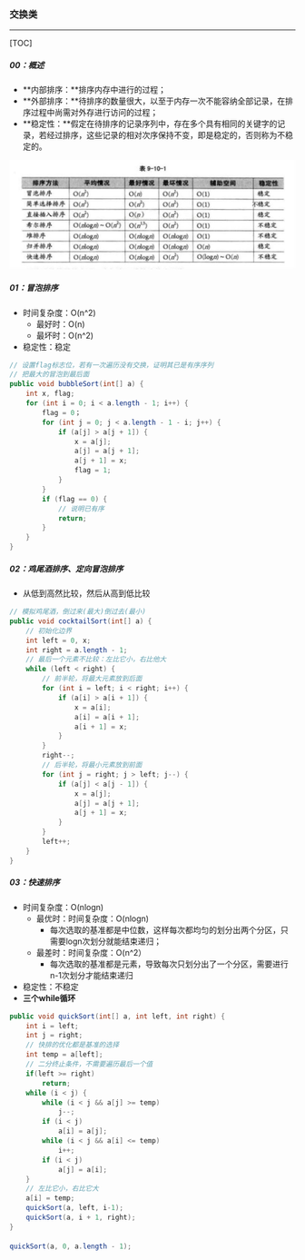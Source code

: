 ### 交换类

------

[TOC]

##### 00：概述

- **内部排序：**排序内存中进行的过程；
- **外部排序：**待排序的数量很大，以至于内存一次不能容纳全部记录，在排序过程中尚需对外存进行访问的过程；
- **稳定性：**假定在待排序的记录序列中，存在多个具有相同的关键字的记录，若经过排序，这些记录的相对次序保持不变，即是稳定的，否则称为不稳定的。

![](https://github.com/likang315/Algorithms-and-Data-Structures/blob/master/4%EF%BC%9A%E6%8E%92%E5%BA%8F/sort/%E5%85%AB%E5%A4%A7%E6%8E%92%E5%BA%8F%E7%9A%84%E6%97%B6%E9%97%B4%E5%A4%8D%E6%9D%82%E5%BA%A6.jpg?raw=true)

##### 01：冒泡排序

- 时间复杂度：O(n^2)
  - 最好时：O(n)
  - 最坏时：O(n^2)
- 稳定性：稳定

```java
// 设置flag标志位，若有一次遍历没有交换，证明其已是有序序列
// 把最大的冒泡到最后面
public void bubbleSort(int[] a) {
    int x, flag;
    for (int i = 0; i < a.length - 1; i++) {
        flag = 0；
        for (int j = 0; j < a.length - 1 - i; j++) {
            if (a[j] > a[j + 1]) {
                x = a[j];
                a[j] = a[j + 1];
                a[j + 1] = x;
                flag = 1;
            }
        }
        if (flag == 0) {
            // 说明已有序
            return;
        }
    }
}
```

##### 02：鸡尾酒排序、定向冒泡排序

- 从低到高然比较，然后从高到低比较

```java
// 模拟鸡尾酒，倒过来(最大)倒过去(最小)
public void cocktailSort(int[] a) {
    // 初始化边界
    int left = 0, x;        
    int right = a.length - 1;
    // 最后一个元素不比较：左比它小，右比他大
    while (left < right) {
        // 前半轮，将最大元素放到后面
        for (int i = left; i < right; i++) {
            if (a[i] > a[i + 1]) {
                x = a[i];
                a[i] = a[i + 1];
                a[i + 1] = x;
            }
        }
        right--;
        // 后半轮，将最小元素放到前面
        for (int j = right; j > left; j--) {
            if (a[j] < a[j - 1]) {
                x = a[j];
                a[j] = a[j + 1];
                a[j + 1] = x;
            }
        }
        left++;
    }
}
```

##### 03：快速排序

- 时间复杂度：O(nlogn)
  - 最优时：时间复杂度：O(nlogn)
    - 每次选取的基准都是中位数，这样每次都均匀的划分出两个分区，只需要logn次划分就能结束递归；
  - 最差时：时间复杂度：O(n^2）
    - 每次选取的基准都是元素，导致每次只划分出了一个分区，需要进行n-1次划分才能结束递归
- 稳定性：不稳定
- **三个while循环**

```java
public void quickSort(int[] a, int left, int right) {
    int i = left;
    int j = right;
    // 快排的优化都是基准的选择
    int temp = a[left];
    // 二分终止条件，不需要遍历最后一个值
    if(left >= right)						
        return;
    while (i < j) {
        while (i < j && a[j] >= temp) 
            j--;
        if (i < j)
            a[i] = a[j];
        while (i < j && a[i] <= temp)
            i++;
        if (i < j)
            a[j] = a[i];
    }
    // 左比它小，右比它大
    a[i] = temp;
    quickSort(a, left, i-1);
    quickSort(a, i + 1, right);
}

quickSort(a, 0, a.length - 1);
```

